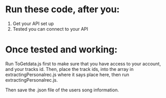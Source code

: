 # Run these code, after you:
1. Get your API set up
2. Tested you can connect to your API

# Once tested and working:
Run ToGetdata.js first to make sure that you have access to your account, and your tracks id. Then, place the track ids, into the array in extractingPersonalrec.js where it says place here, then run extractingPersonalrec.js.

Then save the .json file of the users song information.
